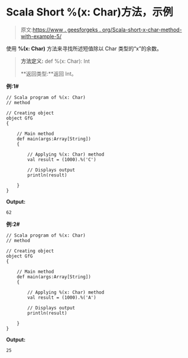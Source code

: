 # Scala Short %(x: Char)方法，示例

> 原文:[https://www . geesforgeks . org/Scala-short-x-char-method-with-example-5/](https://www.geeksforgeeks.org/scala-short-x-char-method-with-example-5/)

使用 **%(x: Char)** 方法来寻找所述短值除以 Char 类型的“x”的余数。

> **方法定义:** def %(x: Char): Int
> 
> **返回类型:**返回 Int。

**例:1#**

```
// Scala program of %(x: Char)
// method

// Creating object
object GfG
{ 

    // Main method
    def main(args:Array[String])
    {

        // Applying %(x: Char) method 
        val result = (1000).%('C')

        // Displays output
        println(result)

    }
} 
```

**Output:**

```
62

```

**例:2#**

```
// Scala program of %(x: Char)
// method

// Creating object
object GfG
{ 

    // Main method
    def main(args:Array[String])
    {

        // Applying %(x: Char) method
        val result = (1000).%('A')

        // Displays output
        println(result)

    }
} 
```

**Output:**

```
25

```